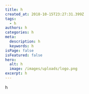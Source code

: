 ```yaml
---
title: h
created_at: 2018-10-15T23:27:31.399Z
tags:
  - h
authors: h
categories: h
meta:
  description: h
  keywords: h
isPage: false
isFeatured: false
hero:
  alt: h
  image: /images/uploads/logo.png
excerpt: h
---
```

h
